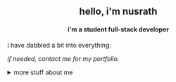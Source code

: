 <h2 align="center">hello, i'm nusrath</h1>
<h4 align="center"> i'm a student full-stack developer </h3>

 i have dabbled a bit into everything. 

 *if needed, contact me for my portfolio.*
 
<details>
<summary>
  more stuff about me
</summary>

- i'm currently working on **games development**

- i was working on **a healthcare application**

- i am planning to work on a new **piece of music** for said game.

<!--[Top Langs](https://github-readme-stats.vercel.app/api/top-langs/?username=nu5rath&size_weight=0.5&layout=compact&count_weight=0.5&theme=shadow_red&bg_color=00000000)-->

thank you for viewing my profile, and wanting to learn more about me. have a nice day. 


<p align="left">
</p>

</details>

